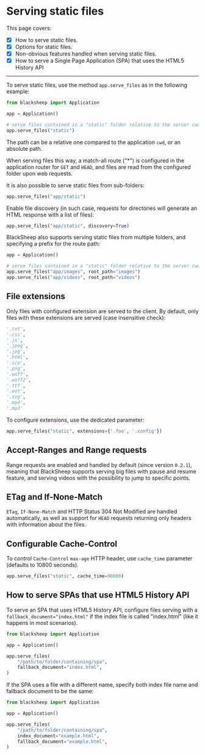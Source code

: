 # Serving static files

This page covers:

- [X] How to serve static files.
- [X] Options for static files.
- [X] Non-obvious features handled when serving static files.
- [X] How to serve a Single Page Application (SPA) that uses the HTML5 History API

---

To serve static files, use the method `app.serve_files` as in the following
example:

```python
from blacksheep import Application

app = Application()

# serve files contained in a "static" folder relative to the server cwd
app.serve_files("static")
```

The path can be a relative one compared to the application `cwd`, or an
absolute path.

When serving files this way, a match-all route ("*") is configured in the
application router for `GET` and `HEAD`, and files are read from the configured
folder upon web requests.

It is also possible to serve static files from sub-folders:

```python
app.serve_files("app/static")
```

Enable file discovery (in such case, requests for directories will generate an
HTML response with a list of files):

```python
app.serve_files("app/static", discovery=True)
```

BlackSheep also supports serving static files from multiple folders, and
specifying a prefix for the route path:

```python
app = Application()

# serve files contained in a "static" folder relative to the server cwd
app.serve_files("app/images", root_path="images")
app.serve_files("app/videos", root_path="videos")
```

## File extensions
Only files with configured extension are served to the client. By default, only
files with these extensions are served (case insensitive check):

```python
'.txt',
'.css',
'.js',
'.jpeg',
'.jpg',
'.html',
'.ico',
'.png',
'.woff',
'.woff2',
'.ttf',
'.eot',
'.svg',
'.mp4',
'.mp3'
```

To configure extensions, use the dedicated parameter:

```python
app.serve_files("static", extensions={'.foo', '.config'})
```

## Accept-Ranges and Range requests
Range requests are enabled and handled by default (since version `0.2.1`),
meaning that BlackSheep supports serving big files with pause and resume
feature, and serving videos with the possibility to jump to specific points.

## ETag and If-None-Match
`ETag`, `If-None-Match` and HTTP Status 304 Not Modified are handled
automatically, as well as support for `HEAD` requests returning only headers
with information about the files.

## Configurable Cache-Control
To control `Cache-Control` `max-age` HTTP header, use `cache_time` parameter
(defaults to 10800 seconds).

```python
app.serve_files("static", cache_time=90000)
```

## How to serve SPAs that use HTML5 History API

To serve an SPA that uses HTML5 History API, configure files serving with a
`fallback_document="index.html"` if the index file is called "index.html" (like
it happens in most scenarios).

```python
from blacksheep import Application

app = Application()

app.serve_files(
    "/path/to/folder/containing/spa",
    fallback_document="index.html",
)
```

If the SPA uses a file with a different name, specify both index file name and
fallback document to be the same:


```python
from blacksheep import Application

app = Application()

app.serve_files(
    "/path/to/folder/containing/spa",
    index_document="example.html",
    fallback_document="example.html",
)
```
